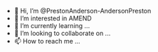 - 👋 Hi, I’m @PrestonAnderson-AndersonPreston
- 👀 I’m interested in AMEND
- 🌱 I’m currently learning ...
- 💞️ I’m looking to collaborate on ...
- 📫 How to reach me ...

<!---
PrestonAnderson-AndersonPreston/PrestonAnderson-AndersonPreston is a ✨ special ✨ repository because its `README.md` (this file) appears on your GitHub profile.
You can click the Preview link to take a look at your changes.
--->
